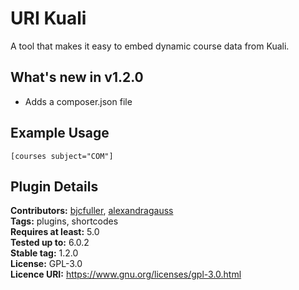 # URI Kuali

A tool that makes it easy to embed dynamic course data from Kuali.

## What's new in v1.2.0

- Adds a composer.json file

## Example Usage

``[courses subject="COM"]``

## Plugin Details

__Contributors:__ [bjcfuller](https://github.com/bjcfuller), [alexandragauss](https://github.com/alexandragauss)  
__Tags:__ plugins, shortcodes  
__Requires at least:__ 5.0  
__Tested up to:__ 6.0.2  
__Stable tag:__ 1.2.0  
__License:__ GPL-3.0  
__Licence URI:__ https://www.gnu.org/licenses/gpl-3.0.html
